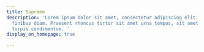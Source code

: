 ```yaml
---
title: Supreme
description: 'Lorem ipsum dolor sit amet, consectetur adipiscing elit. Maecenas non
  finibus diam. Praesent rhoncus tortor sit amet urna tempus, sit amet pellentesque
  turpis condimentum. '
display_on_homepage: true

---
```

